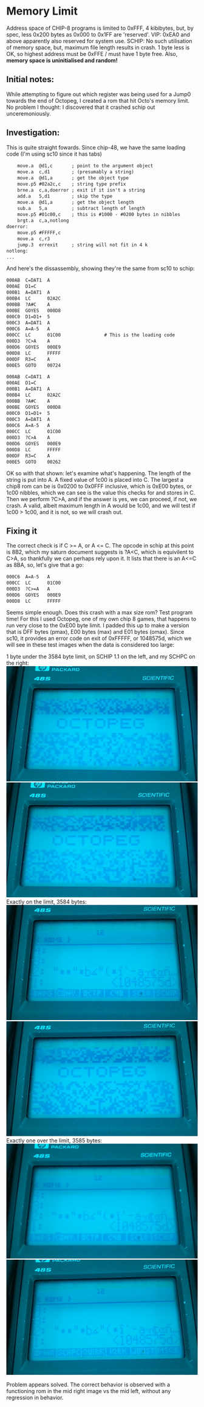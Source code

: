 # Memory Limit

Address space of CHIP-8 programs is limited to 0xFFF, 4 kibibytes, but, by spec, less 0x200 bytes as 0x000 to 0x1FF are 'reserved'. VIP: 0xEA0 and above apparently also reserved for system use. SCHIP: No such utilisation of memory space, but, maximum file length results in crash. 1 byte less is OK, so highest address must be 0xFFE / must have 1 byte free. Also, **memory space is uninitialised and random!**

## Initial notes:

While attempting to figure out which register was being used for a Jump0 towards the end of Octopeg, I created a rom that hit Octo's memory limit. No problem I thought: I discovered that it crashed schip out unceremoniously.

## Investigation:

This is quite straight fowards. Since chip-48, we have the same loading code (I'm using sc10 since it has tabs)


```
	move.a	@d1,c		; point to the argument object
	move.a	c,d1		; (presumably a string)
	move.a	@d1,a		; get the object type
	move.p5	#02a2c,c	; string type prefix
	brne.a	c,a,doerror	; exit if it isn't a string
	add.a	5,d1		; skip the type
	move.a	@d1,a		; get the object length
	sub.a	5,a			; subtract length of length
	move.p5	#01c00,c	; this is #1000 - #0200 bytes in nibbles
	brgt.a	c,a,notlong
doerror:
	move.p5	#FFFFF,c
	move.a	c,r3
	jump.3	errexit		; string will not fit in 4 k
notlong:
...
```
And here's the dissassembly, showing they're the same from sc10 to schip:
```
000AB  C=DAT1  A
000AE  D1=C
000B1  A=DAT1  A
000B4  LC      02A2C
000BB  ?A#C    A
000BE  GOYES   000D8
000C0  D1=D1+  5
000C3  A=DAT1  A
000C6  A=A-5   A
000CC  LC      01C00 				# This is the loading code
000D3  ?C>A    A
000D6  GOYES   000E9
000D8  LC      FFFFF
000DF  R3=C    A
000E5  GOTO    00724
```
```
000AB  C=DAT1  A
000AE  D1=C
000B1  A=DAT1  A
000B4  LC      02A2C
000BB  ?A#C    A
000BE  GOYES   000D8
000C0  D1=D1+  5
000C3  A=DAT1  A
000C6  A=A-5   A
000CC  LC      01C00
000D3  ?C>A    A
000D6  GOYES   000E9
000D8  LC      FFFFF
000DF  R3=C    A
000E5  GOTO    00262
```

OK so with that shown: let's examine what's happening. The length of the string is put into A. A fixed value of 1c00 is placed into C. The largest a chip8 rom can be is 0x0200 to 0x0FFF inclusive, which is 0xE00 bytes, or 1c00 nibbles, which we can see is the value this checks for and stores in C. Then we perform ?C>A, and if the answer is yes, we can proceed, if not, we crash. A valid, albeit maximum length in A would be 1c00, and we will test if 1c00 > 1c00, and it is not, so we will crash out.

## Fixing it

The correct check is if C >= A, or A <= C. The opcode in schip at this point is 8B2, which my saturn document suggests is ?A<C, which is equivilent to C>A, so thankfully we can perhaps rely upon it. It lists that there is an A<=C as 8BA, so, let's give that a go:

```
000C6  A=A-5   A
000CC  LC      01C00
000D3  ?C>=A   A
000D6  GOYES   000E9
000D8  LC      FFFFF
```

Seems simple enough. Does this crash with a max size rom? Test program time! For this I used Octopeg, one of my own chip 8 games, that happens to run very close to the 0xE00 byte limit. I padded this up to make a version that is DFF bytes (pmax), E00 bytes (max) and E01 bytes (omax). Since sc10, it provides an error code on exit of 0xFFFFF, or 1048575d, which we will see in these test images when the data is considered too large:

1 byte under the 3584 byte limit, on SCHIP 1.1 on the left, and my SCHPC on the right:  
![pmax_schip](quirk_memlimit_img/pmax_schip.jpg) ![pmax_schpc](quirk_memlimit_img/pmax_schpc.jpg)  
Exactly on the limit, 3584 bytes:  
![max_schip](quirk_memlimit_img/max_schip.jpg) ![max_schpc](quirk_memlimit_img/max_schpc.jpg)  
Exactly one over the limit, 3585 bytes:  
![omax_schip](quirk_memlimit_img/omax_schip.jpg) ![omax_schpc](quirk_memlimit_img/omax_schpc.jpg)  

Problem appears solved. The correct behavior is observed with a functioning rom in the mid right image vs the mid left, without any regression in behavior.